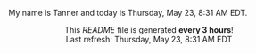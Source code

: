 My name is Tanner and today is Thursday, May 23, 8:31 AM EDT.

<p align="center">This <i>README</i> file is generated <b>every 3 hours</b>!</br>Last refresh: Thursday, May 23, 8:31 AM EDT<br /></p>
